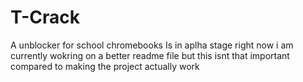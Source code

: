 # T-Crack
A unblocker for school chromebooks
Is in aplha stage right now 
i am currently wokring on a better readme file but this isnt that important compared to making the project actually work
